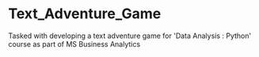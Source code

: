 # Text_Adventure_Game
Tasked with developing a text adventure game for 'Data Analysis : Python' course as part of MS Business Analytics
